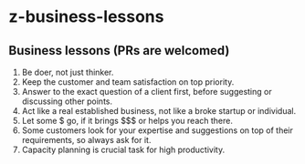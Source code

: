 # z-business-lessons
## Business lessons (PRs are welcomed)

1. Be doer, not just thinker.
1. Keep the customer and team satisfaction on top priority.
1. Answer to the exact question of a client first, before suggesting or discussing other points.
1. Act like a real established business, not like a broke startup or individual.
1. Let some $ go, if it brings $$$ or helps you reach there.
1. Some customers look for your expertise and suggestions on top of their requirements, so always ask for it.
1. Capacity planning is crucial task for high productivity.